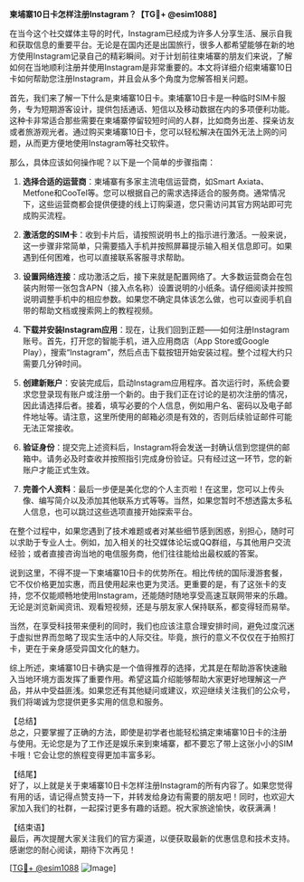 **柬埔寨10日卡怎样注册Instagram？【TG💪+ @esim1088】**

在当今这个社交媒体主导的时代，Instagram已经成为许多人分享生活、展示自我和获取信息的重要平台。无论是在国内还是出国旅行，很多人都希望能够在新的地方使用Instagram记录自己的精彩瞬间。对于计划前往柬埔寨的朋友们来说，了解如何在当地顺利注册并使用Instagram是非常重要的。本文将详细介绍柬埔寨10日卡如何帮助您注册Instagram，并且会从多个角度为您解答相关问题。

首先，我们来了解一下什么是柬埔寨10日卡。柬埔寨10日卡是一种临时SIM卡服务，专为短期游客设计，提供包括通话、短信以及移动数据在内的多项便利功能。这种卡非常适合那些需要在柬埔寨停留较短时间的人群，比如商务出差、探亲访友或者旅游观光者。通过购买柬埔寨10日卡，您可以轻松解决在国外无法上网的问题，从而更方便地使用Instagram等社交软件。

那么，具体应该如何操作呢？以下是一个简单的步骤指南：

1. **选择合适的运营商**：柬埔寨有多家主流电信运营商，如Smart Axiata、Metfone和CooTel等。您可以根据自己的需求选择适合的服务商。通常情况下，这些运营商都会提供便捷的线上订购渠道，您只需访问其官方网站即可完成购买流程。

2. **激活您的SIM卡**：收到卡片后，请按照说明书上的指示进行激活。一般来说，这一步骤非常简单，只需要插入手机并按照屏幕提示输入相关信息即可。如果遇到任何困难，也可以直接联系客服寻求帮助。

3. **设置网络连接**：成功激活之后，接下来就是配置网络了。大多数运营商会在包装内附带一张包含APN（接入点名称）设置说明的小纸条。请仔细阅读并按照说明调整手机中的相应参数。如果您不确定具体该怎么做，也可以查阅手机自带的帮助文档或搜索网上的教程视频。

4. **下载并安装Instagram应用**：现在，让我们回到正题——如何注册Instagram账号。首先，打开您的智能手机，进入应用商店（App Store或Google Play），搜索“Instagram”，然后点击下载按钮开始安装过程。整个过程大约只需要几分钟时间。

5. **创建新账户**：安装完成后，启动Instagram应用程序。首次运行时，系统会要求您登录现有账户或注册一个新的。由于我们正在讨论的是初次注册的情况，因此请选择后者。接着，填写必要的个人信息，例如用户名、密码以及电子邮件地址等。请注意，这里所使用的邮箱必须是有效的，否则后续验证邮件可能无法正常接收。

6. **验证身份**：提交完上述资料后，Instagram将会发送一封确认信到您提供的邮箱中。请务必及时查收并按照指引完成身份验证。只有经过这一环节，您的新账户才能正式生效。

7. **完善个人资料**：最后一步便是美化您的个人主页啦！在这里，您可以上传头像、编写简介以及添加其他联系方式等等。当然，如果您暂时不想透露太多私人信息，也可以跳过这些选项直接开始探索平台。

在整个过程中，如果您遇到了技术难题或者对某些细节感到困惑，别担心，随时可以求助于专业人士。例如，加入相关的社交媒体论坛或QQ群组，与其他用户交流经验；或者直接咨询当地的电信服务商，他们往往能给出最权威的答案。

说到这里，不得不提一下柬埔寨10日卡的优势所在。相比传统的国际漫游套餐，它不仅价格更加实惠，而且使用起来也更为灵活。更重要的是，有了这张卡的支持，您不仅能顺畅地使用Instagram，还能随时随地享受高速互联网带来的乐趣。无论是浏览新闻资讯、观看短视频，还是与朋友家人保持联系，都变得轻而易举。

当然，在享受科技带来便利的同时，我们也应该注意合理安排时间，避免过度沉迷于虚拟世界而忽略了现实生活中的人际交往。毕竟，旅行的意义不仅仅在于拍照打卡，更在于亲身感受异国文化的魅力。

综上所述，柬埔寨10日卡确实是一个值得推荐的选择，尤其是在帮助游客快速融入当地环境方面发挥了重要作用。希望这篇介绍能够帮助大家更好地理解这一产品，并从中受益匪浅。如果您还有其他疑问或建议，欢迎继续关注我们的公众号，我们将竭诚为您提供更多实用的信息和服务。

【总结】  
总之，只要掌握了正确的方法，即使是初学者也能轻松搞定柬埔寨10日卡的注册与使用。无论您是为了工作还是娱乐来到柬埔寨，都不要忘了带上这张小小的SIM卡哦！它会让您的旅程变得更加丰富多彩。

【结尾】  
好了，以上就是关于柬埔寨10日卡怎样注册Instagram的所有内容了。如果您觉得有用的话，请记得点赞支持一下，并转发给身边有需要的朋友吧！同时，也欢迎大家加入我们的社群，一起探讨更多有趣的话题。祝大家旅途愉快，收获满满！

【结束语】  
最后，再次提醒大家关注我们的官方渠道，以便获取最新的优惠信息和技术支持。感谢您的耐心阅读，期待下次再见！

[[TG💪+ @esim1088](https://t.me/s/esim1088) ![Image](https://i.postimg.cc/4NQfJmqS/Snipaste-2025-05-13-00-14-12.png)]